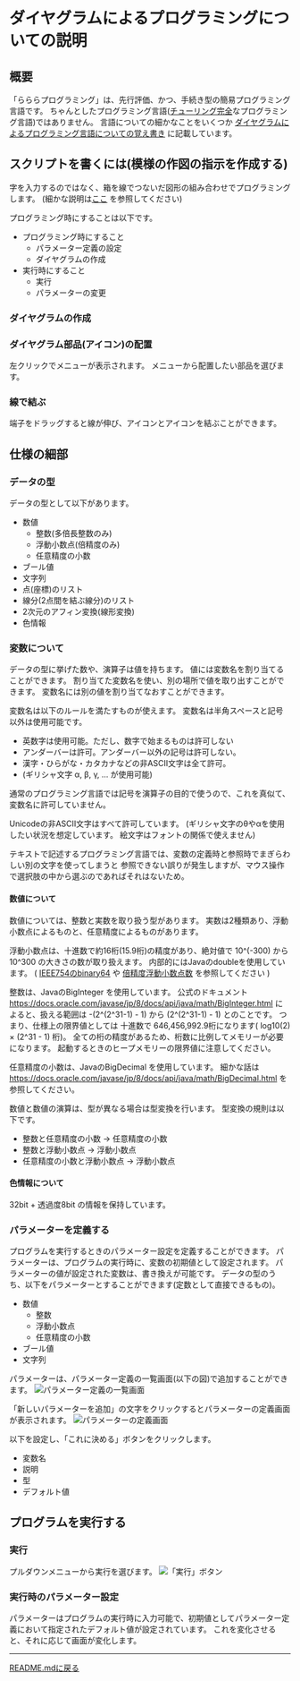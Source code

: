 # ダイヤグラムによるプログラミングについての説明

## 概要

「らららプログラミング」は、先行評価、かつ、手続き型の簡易プログラミング言語です。
ちゃんとしたプログラミング言語([チューリング完全](https://ja.wikipedia.org/wiki/%E3%83%81%E3%83%A5%E3%83%BC%E3%83%AA%E3%83%B3%E3%82%B0%E5%AE%8C%E5%85%A8)なプログラミング言語)ではありません。
言語についての細かなことをいくつか [ダイヤグラムによるプログラミング言語についての覚え書き](about_language.md) に記載しています。

## スクリプトを書くには(模様の作図の指示を作成する)

字を入力するのではなく、箱を線でつないだ図形の組み合わせでプログラミングします。
(細かな説明は[ここ](./doc/specification.md) を参照してください)

プログラミング時にすることは以下です。

- プログラミング時にすること
    - パラメーター定義の設定
    - ダイヤグラムの作成
- 実行時にすること
    - 実行
    - パラメーターの変更

### ダイヤグラムの作成

### ダイヤグラム部品(アイコン)の配置

左クリックでメニューが表示されます。
メニューから配置したい部品を選びます。

### 線で結ぶ

端子をドラッグすると線が伸び、アイコンとアイコンを結ぶことができます。


## 仕様の細部

### データの型

データの型として以下があります。
- 数値
    - 整数(多倍長整数のみ)
    - 浮動小数点(倍精度のみ)
    - 任意精度の小数
- ブール値
- 文字列
- 点(座標)のリスト
- 線分(2点間を結ぶ線分)のリスト
- 2次元のアフィン変換(線形変換)
- 色情報

### 変数について

データの型に挙げた数や、演算子は値を持ちます。
値には変数名を割り当てることができます。
割り当てた変数名を使い、別の場所で値を取り出すことができます。
変数名には別の値を割り当てなおすことができます。

変数名は以下のルールを満たすものが使えます。
変数名は半角スペースと記号以外は使用可能です。
<ul>
<li> 英数字は使用可能。ただし、数字で始まるものは許可しない
<li> アンダーバーは許可。アンダーバー以外の記号は許可しない。
<li> 漢字・ひらがな・カタカナなどの非ASCII文字は全て許可。
<li> (ギリシャ文字 α, β, γ, ... が使用可能)
</ul>

通常のプログラミング言語では記号を演算子の目的で使うので、これを真似て、変数名に許可していません。

Unicodeの非ASCII文字はすべて許可しています。
(ギリシャ文字のθやαを使用したい状況を想定しています。
絵文字はフォントの関係で使えません)

テキストで記述するプログラミング言語では、変数の定義時と参照時でまぎらわしい別の文字を使ってしまうと
参照できない誤りが発生しますが、マウス操作で選択肢の中から選ぶのであればそれはないため。


#### 数値について

数値については、整数と実数を取り扱う型があります。
実数は2種類あり、浮動小数点によるものと、任意精度によるものがあります。

浮動小数点は、十進数で約16桁(15.9桁)の精度があり、絶対値で 10^(-300) から 10^300 の大きさの数が取り扱えます。
内部的にはJavaのdoubleを使用しています。
( [IEEE754のbinary64](https://ja.wikipedia.org/wiki/IEEE_754) や [倍精度浮動小数点数](https://ja.wikipedia.org/wiki/%E5%80%8D%E7%B2%BE%E5%BA%A6%E6%B5%AE%E5%8B%95%E5%B0%8F%E6%95%B0%E7%82%B9%E6%95%B0) を参照してください )

整数は、JavaのBigInteger を使用しています。
公式のドキュメント https://docs.oracle.com/javase/jp/8/docs/api/java/math/BigInteger.html によると、扱える範囲は -(2^(2^31-1) - 1) から (2^(2^31-1) - 1) とのことです。
つまり、仕様上の限界値としては 十進数で 646,456,992.9桁になります( log10(2) × (2^31 - 1) 桁)。
全ての桁の精度があるため、桁数に比例してメモリーが必要になります。
起動するときのヒープメモリーの限界値に注意してください。

任意精度の小数は、JavaのBigDecimal を使用しています。
細かな話は https://docs.oracle.com/javase/jp/8/docs/api/java/math/BigDecimal.html を参照してください。

数値と数値の演算は、型が異なる場合は型変換を行います。
型変換の規則は以下です。
- 整数と任意精度の小数 → 任意精度の小数
- 整数と浮動小数点 → 浮動小数点
- 任意精度の小数と浮動小数点 → 浮動小数点

#### 色情報について

32bit + 透過度8bit の情報を保持しています。

### パラメーターを定義する

プログラムを実行するときのパラメーター設定を定義することができます。
パラメーターは、プログラムの実行時に、変数の初期値として設定されます。
パラメーターの値が設定された変数は、書き換えが可能です。
データの型のうち、以下をパラメーターとすることができます(定数として直接できるもの)。

- 数値
    - 整数
    - 浮動小数点
    - 任意精度の小数
- ブール値
- 文字列

パラメーターは、パラメーター定義の一覧画面(以下の図)で追加することができます。
![パラメーター定義の一覧画面](./image/param_def_list_window.png "キャプチャ(パラメーター定義の一覧画面)")

「新しいパラメーターを追加」の文字をクリックするとパラメーターの定義画面が表示されます。
![パラメーターの定義画面](./image/param_def_window.png "キャプチャ(パラメーターの定義画面)")

以下を設定し、「これに決める」ボタンをクリックします。
- 変数名
- 説明
- 型
- デフォルト値

## プログラムを実行する

### 実行

プルダウンメニューから実行を選びます。
![「実行」ボタン](./image/excecute_button.png "キャプチャ(「実行」ボタン)")


### 実行時のパラメーター設定

パラメーターはプログラムの実行時に入力可能で、初期値としてパラメーター定義において指定されたデフォルト値が設定されています。
これを変化させると、それに応じて画面が変化します。

---------------------------------------
[README.mdに戻る](../README.md)

